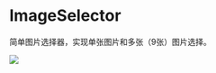 # ImageSelector
简单图片选择器，实现单张图片和多张（9张）图片选择。

[![](https://jitpack.io/v/xingchen1989/ImageSelector.svg)](https://jitpack.io/#xingchen1989/ImageSelector)
